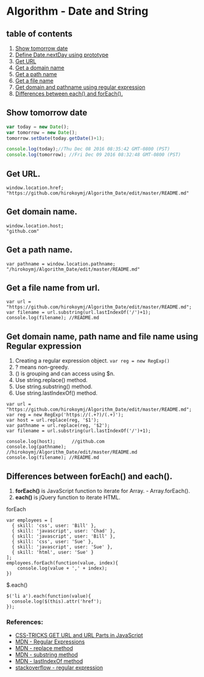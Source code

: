 # Algorithm - Date and String

## table of contents
1. [Show tomorrow date](#show-tomorrow-date)
2. [Define Date.nextDay using prototype](#)
3. [Get URL](#get-url)
4. [Get a domain name](#get-domain-name)
5. [Get a path name](#get-a-path-name)
6. [Get a file name](#get-a-file-name-from-url)
7. [Get domain and pathname using regular expression](#get-domain-name-and-path-name-using-regular-expression) 
8. [Differences between each() and forEach().](#differences-between-foreach-and-each)


## Show tomorrow date
```js
var today = new Date();
var tomorrow = new Date();
tomorrow.setDate(today.getDate()+1);

console.log(today);//Thu Dec 08 2016 08:35:42 GMT-0800 (PST)
console.log(tomorrow); //Fri Dec 09 2016 08:32:48 GMT-0800 (PST)
```

## Get URL.
```
window.location.href;
"https://github.com/hirokoymj/Algorithm_Date/edit/master/README.md"
```

## Get domain name.
```
window.location.host;
"github.com"
```

## Get a path name.
```
var pathname = window.location.pathname;
"/hirokoymj/Algorithm_Date/edit/master/README.md"
```

## Get a file name from url.
```
var url = "https://github.com/hirokoymj/Algorithm_Date/edit/master/README.md";
var filename = url.substring(url.lastIndexOf('/')+1);
console.log(filename); //README.md
```


## Get domain name, path name and file name using Regular expression
1. Creating a regular expression object. `var reg = new RegExp()`
2. ? means non-greedy.
3. () is grouping and can access using $n.
4. Use string.replace() method.
5. Use string.substring() method.
6. Use string.lastIndexOf() method.


```
var url = "https://github.com/hirokoymj/Algorithm_Date/edit/master/README.md";
var reg = new RegExp('https://(.+?)/(.+)');
var host = url.replace(reg, '$1');
var pathname = url.replace(reg, '$2');
var filename = url.substring(url.lastIndexOf('/')+1);

console.log(host); 		//github.com
console.log(pathname); //hirokoymj/Algorithm_Date/edit/master/README.md
console.log(filename); //README.md
```
## Differences between forEach() and each().
1. **forEach()** is JavaScript function to iterate for Array. - Array.forEach().
2. **each()** is jQuery function to iterate HTML.

forEach
```
var employees = [
  { skill: 'css', user: 'Bill' },
  { skill: 'javascript', user: 'Chad' },
  { skill: 'javascript', user: 'Bill' },
  { skill: 'css', user: 'Sue' },
  { skill: 'javascript', user: 'Sue' },
  { skill: 'html', user: 'Sue' }
];
employees.forEach(function(value, index){
	console.log(value + ',' + index);
})
```

$.each()
```
$('li a').each(function(value){
  console.log($(this).attr('href');
});
```



### References:
- [CSS-TRICKS GET URL and URL Parts in JavaScript](https://css-tricks.com/snippets/javascript/get-url-and-url-parts-in-javascript/)
- [MDN - Regular Expressions](https://developer.mozilla.org/en-US/docs/Web/JavaScript/Guide/Regular_Expressions)
- [MDN - replace method](https://developer.mozilla.org/en-US/docs/Web/JavaScript/Reference/Global_Objects/String/replace)
- [MDN - substring method](https://developer.mozilla.org/en-US/docs/Web/JavaScript/Reference/Global_Objects/String/substring)
- [MDN - lastIndexOf method](https://developer.mozilla.org/en-US/docs/Web/JavaScript/Reference/Global_Objects/String/lastIndexOf)
- [stackoverflow - regular expression](http://stackoverflow.com/questions/3809401/what-is-a-good-regular-expression-to-match-a-url)
